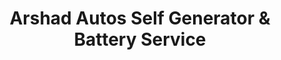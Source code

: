---
title: "Arshad Autos Self Generator & Battery Service"
url: /karachi/arshad-autos-self-generator-and-battery-service/
shop: car repair
---